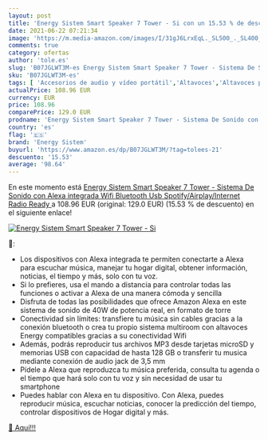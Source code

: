 ```yaml
---
layout: post
title: 'Energy Sistem Smart Speaker 7 Tower - Si con un 15.53 % de descuento'
date: 2021-06-22 07:21:34
image: 'https://m.media-amazon.com/images/I/31gJ6LrxEqL._SL500_._SL400_.jpg'
comments: true
category: ofertas
author: 'tole.es'
slug: 'B07JGLWT3M-es Energy Sistem Smart Speaker 7 Tower - Sistema De Sonido...'
sku: 'B07JGLWT3M-es'
tags: [ 'Accesorios de audio y vídeo portátil','Altavoces','Altavoces portátiles y altavoces con puerto dock','Audio y vídeo portátil','Dispositivos para el streaming','Electrónica','Equipos de altavoces','Equipos de audio y Hi-Fi','alexa','energy sistem', ]
actualPrice: 108.96 EUR
currency: EUR
price: 108.96
comparePrice: 129.0 EUR
prodname: 'Energy Sistem Smart Speaker 7 Tower - Sistema De Sonido con Alexa integrada  Wifi  Bluetooth  Usb  Spotify/Airplay/Internet Radio Ready '
country: 'es'
flag: '🇪🇸'
brand: 'Energy Sistem'
buyurl: 'https://www.amazon.es/dp/B07JGLWT3M/?tag=tolees-21'
descuento: '15.53'
average: '98.64'
---
```


En este momento está [Energy Sistem Smart Speaker 7 Tower - Sistema De Sonido con Alexa integrada  Wifi  Bluetooth  Usb  Spotify/Airplay/Internet Radio Ready ](https://www.amazon.es/dp/B07JGLWT3M/?tag=tolees-21) a 108.96 EUR (original: 129.0 EUR) (15.53 %  de descuento) en el siguiente enlace!

[![Energy Sistem Smart Speaker 7 Tower - Si](https://m.media-amazon.com/images/I/31gJ6LrxEqL._SL500_._SL400_.jpg)](https://www.amazon.es/dp/B07JGLWT3M/?tag=tolees-21)

🔎:

- Los dispositivos con Alexa integrada te permiten conectarte a Alexa para escuchar música, manejar tu hogar digital, obtener información, noticias, el tiempo y más, solo con tu voz.
- Si lo prefieres, usa el mando a distancia para controlar todas las funciones o activar a Alexa de una manera cómoda y sencilla
- Disfruta de todas las posibilidades que ofrece Amazon Alexa en este sistema de sonido de 40W de potencia real, en formato de torre
- Conectividad sin límites: transfiere tu música sin cables gracias a la conexión bluetooth o crea tu propio sistema multiroom con altavoces Energy compatibles gracias a su conectividad Wifi
- Además, podrás reproducir tus archivos MP3 desde tarjetas microSD y memorias USB con capacidad de hasta 128 GB o transferir tu musica mediante conexión de audio jack de 3,5 mm
- Pídele a Alexa que reproduzca tu música preferida, consulta tu agenda o el tiempo que hará solo con tu voz y sin necesidad de usar tu smartphone
- Puedes hablar con Alexa en tu dispositivo. Con Alexa, puedes reproducir música, escuchar noticias, conocer la predicción del tiempo, controlar dispositivos de Hogar digital y más.

[🛒 Aquí!!!](https://www.amazon.es/dp/B07JGLWT3M/?tag=tolees-21)
